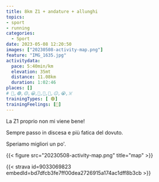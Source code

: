 ```yaml
---
title: 8km Z1 + andature + allunghi
topics:
- sport
- running
categories:
  - Sport
date: 2023-05-08 12:20:50
images: ["20230508-activity-map.png"]
feature: "IMG_1635.jpg"
activitydata:
  pace: 5:40min/km
  elevation: 35mt
  distance: 11.08km
  duration: 1:02:46
places: []
# 🔴,🟢,🟡,😀,🙁,🫤,🙂,😐,😭,☠️
trainingTypes: [ 🟢]
trainingFeelings: [🙂]
---
```

La Z1 proprio non mi viene bene!
<!--more--> 

Sempre passo in discesa e più fatica del dovuto.

Speriamo migliori un po'.

{{< figure src="20230508-activity-map.png" title="map" >}}


{{< strava id=9033069823 embedId=bd7dfcb3fe7ff00dea2726915a174ac1dff8b3cb >}}
